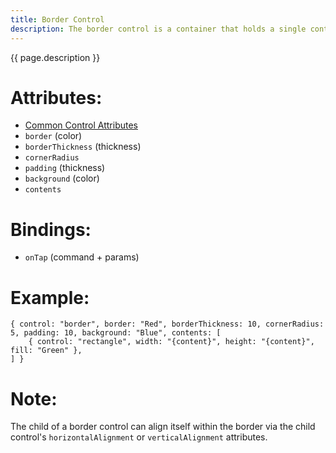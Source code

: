```yaml
---
title: Border Control
description: The border control is a container that holds a single control and displays a visible border around it
---
```


{{ page.description }}

# Attributes:

* [Common Control Attributes](common)
* `border` (color)
* `borderThickness` (thickness)
* `cornerRadius`
* `padding` (thickness)
* `background` (color)
* `contents`

# Bindings:

* `onTap` (command + params)

# Example:

    { control: "border", border: "Red", borderThickness: 10, cornerRadius: 5, padding: 10, background: "Blue", contents: [
        { control: "rectangle", width: "{content}", height: "{content}", fill: "Green" },
    ] }

# Note:

The child of a border control can align itself within the border via the child control's `horizontalAlignment` or `verticalAlignment` attributes.
